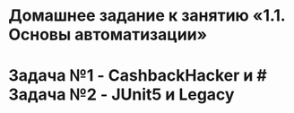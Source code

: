 # Домашнее задание к занятию «1.1. Основы автоматизации»

# Задача №1 - CashbackHacker и # Задача №2 - JUnit5 и Legacy
